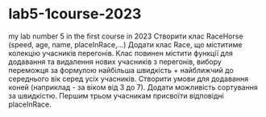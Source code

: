 # lab5-1course-2023
my lab number 5 in the first course in 2023
Створити клас RaceHorse (speed, age, name, placeInRace,…) Додати клас Race, що міститиме колекцію учасників перегонів. Клас повинен містити функції для додавання та видалення нових учасників з перегонів, вибору переможця за формулою найбільша швидкість + найближчий до середнього вік серед усіх учасників. Створити умови для додавання коней (наприклад - за віком від 3 до 7). Додати можливість сортування за швидкістю. Першим трьом учасникам присвоїти відповідні placeInRace.
